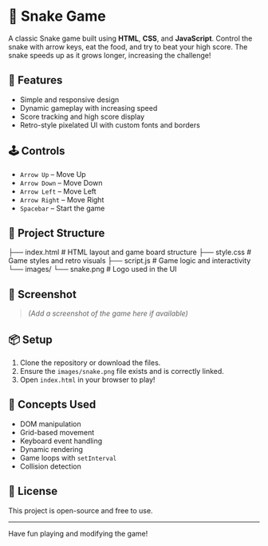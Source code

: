 # 🐍 Snake Game

A classic Snake game built using **HTML**, **CSS**, and **JavaScript**. Control the snake with arrow keys, eat the food, and try to beat your high score. The snake speeds up as it grows longer, increasing the challenge!

## 🚀 Features

- Simple and responsive design
- Dynamic gameplay with increasing speed
- Score tracking and high score display
- Retro-style pixelated UI with custom fonts and borders

## 🕹️ Controls

- `Arrow Up` – Move Up
- `Arrow Down` – Move Down
- `Arrow Left` – Move Left
- `Arrow Right` – Move Right
- `Spacebar` – Start the game

## 📂 Project Structure

├── index.html # HTML layout and game board structure
├── style.css # Game styles and retro visuals
├── script.js # Game logic and interactivity
└── images/
└── snake.png # Logo used in the UI


## 📸 Screenshot

> *(Add a screenshot of the game here if available)*

## 📦 Setup

1. Clone the repository or download the files.
2. Ensure the `images/snake.png` file exists and is correctly linked.
3. Open `index.html` in your browser to play!

## 🧠 Concepts Used

- DOM manipulation
- Grid-based movement
- Keyboard event handling
- Dynamic rendering
- Game loops with `setInterval`
- Collision detection

## 📜 License

This project is open-source and free to use.

---

Have fun playing and modifying the game!

